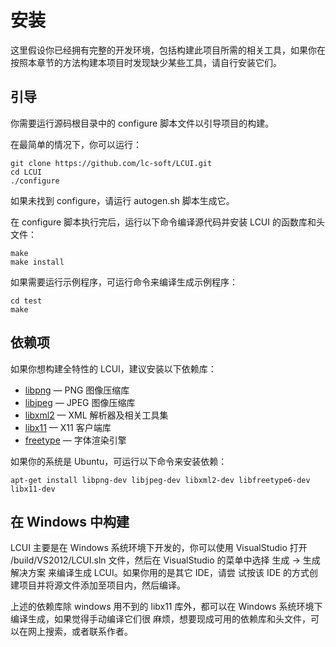 # 安装

这里假设你已经拥有完整的开发环境，包括构建此项目所需的相关工具，如果你在按照本章节的方法构建本项目时发现缺少某些工具，请自行安装它们。

## 引导

你需要运行源码根目录中的 configure 脚本文件以引导项目的构建。

在最简单的情况下，你可以运行：

	git clone https://github.com/lc-soft/LCUI.git
	cd LCUI
	./configure

如果未找到 configure，请运行 autogen.sh 脚本生成它。

在 configure 脚本执行完后，运行以下命令编译源代码并安装 LCUI 的函数库和头文件：

	make
	make install

如果需要运行示例程序，可运行命令来编译生成示例程序：

	cd test
	make

## 依赖项

如果你想构建全特性的 LCUI，建议安装以下依赖库：

 * [libpng](http://www.libpng.org/pub/png/libpng.html) — PNG 图像压缩库
 * [libjpeg](http://www.ijg.org/) — JPEG 图像压缩库
 * [libxml2](http://xmlsoft.org/) — XML 解析器及相关工具集
 * [libx11](https://www.x.org/) — X11 客户端库
 * [freetype](https://www.freetype.org/) — 字体渲染引擎

如果你的系统是 Ubuntu，可运行以下命令来安装依赖：

	apt-get install libpng-dev libjpeg-dev libxml2-dev libfreetype6-dev libx11-dev


## 在 Windows 中构建

LCUI 主要是在 Windows 系统环境下开发的，你可以使用 VisualStudio 打开 
/build/VS2012/LCUI.sln 文件，然后在 VisualStudio 的菜单中选择 生成 -> 生成解决方案 来编译生成 LCUI。如果你用的是其它 IDE，请尝
试按该 IDE 的方式创建项目并将源文件添加至项目内，然后编译。

上述的依赖库除 windows 用不到的 libx11 库外，都可以在 Windows 系统环境下编译生成，如果觉得手动编译它们很
麻烦，想要现成可用的依赖库和头文件，可以在网上搜索，或者联系作者。
